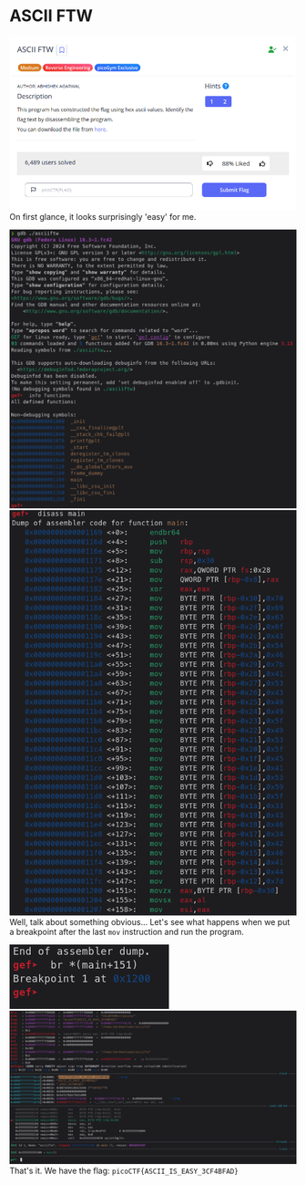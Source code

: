 # ASCII FTW
![Pasted image 20250717135246](attachments/Pasted%20image%2020250717135246.png)
On first glance, it looks surprisingly 'easy' for me.

![Pasted image 20250717135231](attachments/Pasted%20image%2020250717135231.png)
![Pasted image 20250717135342](attachments/Pasted%20image%2020250717135342.png)
Well, talk about something obvious...
Let's see what happens when we put a breakpoint after the last `mov` instruction and run the program.

![Pasted image 20250717135544](attachments/Pasted%20image%2020250717135544.png)
![Pasted image 20250717135615](attachments/Pasted%20image%2020250717135615.png)
That's it. We have the flag: `picoCTF{ASCII_IS_EASY_3CF4BFAD}`
